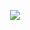 
　　　　　　　　　　　　　　　　　　　　　　　　　　![](https://komarev.com/ghpvc/?username=novellian&color=8f1f38&style=plastic&label=they_seek.++++&abbreviated=trueb5415c)

